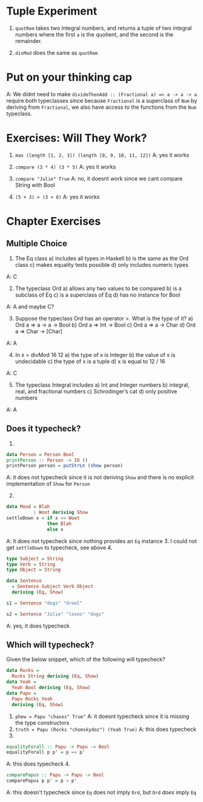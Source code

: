 Tuple Experiment
====
1. `quotRem` takes two Integral numbers, and returns a tuple of two integral numbers
where the first `a` is the quotient, and the second is the remainder.

2. `divMod` does the same as `quotRem`

Put on your thinking cap
======
A: We didnt need to make `divideThenAdd :: (Fractional a) => a -> a -> a` require both typeclasses since because `Fractional` is a superclass of `Num` by deriving from `Fractional`, we also have access to the functions from the `Num` typeclass.

Exercises: Will They Work?
=====
1. `max (length [1, 2, 3]) (length [8, 9, 10, 11, 12])`
A: yes it works

2. `compare (3 * 4) (3 * 5)` 
A: yes it works

3. `compare "Julie" True`
A: no, it doesnt work since we cant compare String with Bool

4. `(5 + 3) > (3 + 6)`
A: yes it works

Chapter Exercises
=====
Multiple Choice
-----
1. The Eq class
a) includes all types in Haskell
b) is the same as the Ord class
c) makes equality tests possible
d) only includes numeric types

A: C

2. The typeclass Ord
a) allows any two values to be compared
b) is a subclass of Eq
c) is a superclass of Eq
d) has no instance for Bool

A: A and maybe C?

3. Suppose the typeclass Ord has an operator >. What is the type of it?
a) Ord a => a -> a -> Bool
b) Ord a => Int -> Bool
c) Ord a => a -> Char
d) Ord a => Char -> [Char]

A: A

4. In x = divMod 16 12
a) the type of x is Integer
b) the value of x is undecidable
c) the type of x is a tuple
d) x is equal to 12 / 16

A: C

5. The typeclass Integral includes
a) Int and Integer numbers
b) integral, real, and fractional numbers
c) Schrodinger’s cat
d) only positive numbers

A: A

Does it typecheck?
----
1. 
```hs
data Person = Person Bool
printPerson :: Person -> IO ()
printPerson person = putStrLn (show person)
```
A: it does not typecheck since it is not deriving `Show` and there is no explicit implementation of `Show` for `Person`

2. 
```hs
data Mood = Blah 
          | Woot deriving Show
settleDown x = if x == Woot
               then Blah
               else x
```
A: it does not typecheck since nothing provides an `Eq` instance
3. I could not get `settleDown` to typecheck, see above
4. 
```hs
type Subject = String
type Verb = String
type Object = String

data Sentence
  = Sentence Subject Verb Object
  deriving (Eq, Show)

s1 = Sentence "dogs" "drool"

s2 = Sentence "Julie" "loves" "dogs"
```
A: yes, it does typecheck

Which will typecheck?
----
Given the below snippet, which of the following will typecheck?
```hs
data Rocks =
  Rocks String deriving (Eq, Show)
data Yeah =
  Yeah Bool deriving (Eq, Show)
data Papu =
  Papu Rocks Yeah
  deriving (Eq, Show)
```

1. `phew = Papu "chases" True"` 
A: it doesnt typecheck since it is missing the type constructors
2. `truth = Papu (Rocks "chomskydoz") (Yeah True)`
A: this does typecheck
3. 
```hs
equalityForall :: Papu -> Papu -> Bool
equalityForall p p' = p == p'
```
A: this does typecheck
4.
```hs
comparePapus :: Papu -> Papu -> Bool
comparePapus p p' = p > p'
```
A: this doesn't typecheck since `Eq` does not imply `Ord`, but `Ord` *does* imply `Eq`